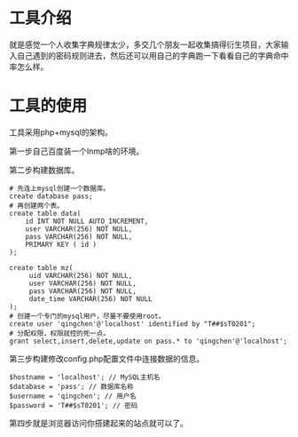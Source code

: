 # 工具介绍

就是感觉一个人收集字典规律太少，多交几个朋友一起收集搞得衍生项目，大家输入自己遇到的密码规则进去，然后还可以用自己的字典跑一下看看自己的字典命中率怎么样。

# 工具的使用

工具采用php+mysql的架构。

第一步自己百度装一个lnmp啥的环境。

第二步构建数据库。

```
# 先连上mysql创建一个数据库。
create database pass;
# 再创建两个表。
create table data(
    id INT NOT NULL AUTO_INCREMENT,
    user VARCHAR(256) NOT NULL,
    pass VARCHAR(256) NOT NULL,
    PRIMARY KEY ( id )
);

create table mz(
     uid VARCHAR(256) NOT NULL,
     user VARCHAR(256) NOT NULL,
     pass VARCHAR(256) NOT NULL,
     date_time VARCHAR(256) NOT NULL
);
# 创建一个专门的mysql用户，尽量不要使用root。
create user 'qingchen'@'localhost' identified by "T##$sT0201";
# 分配权限，权限就控的死一点。
grant select,insert,delete,update on pass.* to 'qingchen'@'localhost';
```

第三步构建修改config.php配置文件中连接数据的信息。

```
$hostname = 'localhost'; // MySQL主机名
$database = 'pass'; // 数据库名称
$username = 'qingchen'; // 用户名
$password = 'T##$sT0201'; // 密码
```

第四步就是浏览器访问你搭建起来的站点就可以了。